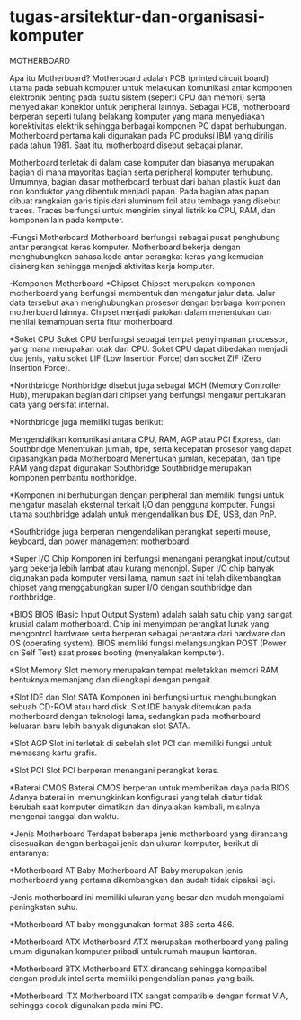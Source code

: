# tugas-arsitektur-dan-organisasi-komputer
MOTHERBOARD

Apa itu Motherboard?
Motherboard adalah PCB (printed circuit board) utama pada sebuah komputer untuk melakukan komunikasi antar komponen elektronik penting pada suatu sistem (seperti CPU dan memori) serta menyediakan konektor untuk peripheral lainnya.
Sebagai PCB, motherboard berperan seperti tulang belakang komputer yang mana menyediakan konektivitas elektrik sehingga berbagai komponen PC dapat berhubungan.
Motherboard pertama kali digunakan pada PC produksi IBM yang dirilis pada tahun 1981.
Saat itu, motherboard disebut sebagai planar.

Motherboard terletak di dalam case komputer dan biasanya merupakan bagian di mana mayoritas bagian serta peripheral komputer terhubung.
Umumnya, bagian dasar motherboard terbuat dari bahan plastik kuat dan non konduktor yang dibentuk menjadi papan.
Pada bagian atas papan dibuat rangkaian garis tipis dari aluminum foil atau tembaga yang disebut traces.
Traces berfungsi untuk mengirim sinyal listrik ke CPU, RAM, dan komponen lain pada komputer.

-Fungsi Motherboard
Motherboard berfungsi sebagai pusat penghubung antar perangkat keras komputer.
Motherboard bekerja dengan menghubungkan bahasa kode antar perangkat keras yang kemudian disinergikan sehingga menjadi aktivitas kerja komputer.

-Komponen Motherboard
*Chipset
Chipset merupakan komponen motherboard yang berfungsi membentuk dan mengatur jalur data.
Jalur data tersebut akan menghubungkan prosesor dengan berbagai komponen motherboard lainnya.
Chipset menjadi patokan dalam menentukan dan menilai kemampuan serta fitur motherboard.

*Soket CPU
Soket CPU berfungsi sebagai tempat penyimpanan processor, yang mana merupakan otak dari CPU.
Soket CPU dapat dibedakan menjadi dua jenis, yaitu soket LIF (Low Insertion Force) dan socket ZIF (Zero Insertion Force).

*Northbridge
Northbridge disebut juga sebagai MCH (Memory Controller Hub), merupakan bagian dari chipset yang berfungsi mengatur pertukaran data yang bersifat internal.

*Northbridge juga memiliki tugas berikut:

Mengendalikan komunikasi antara CPU, RAM, AGP atau PCI Express, dan Southbridge
Menentukan jumlah, tipe, serta kecepatan prosesor yang dapat dipasangkan pada Motherboard
Menentukan jumlah, kecepatan, dan tipe RAM yang dapat digunakan
Southbridge
Southbridge merupakan komponen pembantu northbridge.

*Komponen ini berhubungan dengan peripheral dan memiliki fungsi untuk mengatur masalah eksternal terkait I/O dan pengguna komputer.
Fungsi utama southbridge adalah untuk mengendalikan bus IDE, USB, dan PnP.

*Southbridge juga berperan mengendalikan perangkat seperti mouse, keyboard, dan power management motherboard.

*Super I/O Chip
Komponen ini berfungsi menangani perangkat input/output yang bekerja lebih lambat atau kurang menonjol.
Super I/O chip banyak digunakan pada komputer versi lama, namun saat ini telah dikembangkan chipset yang menggabungkan super I/O dengan southbridge dan northbridge.

*BIOS
BIOS (Basic Input Output System) adalah salah satu chip yang sangat krusial dalam motherboard.
Chip ini menyimpan perangkat lunak yang mengontrol hardware serta berperan sebagai perantara dari hardware dan OS (operating system).
BIOS memiliki fungsi melangsungkan POST (Power on Self Test) saat proses booting (menyalakan komputer).

*Slot Memory
Slot memory merupakan tempat meletakkan memori RAM, bentuknya memanjang dan dilengkapi dengan pengait.

*Slot IDE dan Slot SATA
Komponen ini berfungsi untuk menghubungkan sebuah CD-ROM atau hard disk.
Slot IDE banyak ditemukan pada motherboard dengan teknologi lama, sedangkan pada motherboard keluaran baru lebih banyak digunakan slot SATA.

*Slot AGP
Slot ini terletak di sebelah slot PCI dan memiliki fungsi untuk memasang kartu grafis.

*Slot PCI
Slot PCI berperan menangani perangkat keras.

*Baterai CMOS
Baterai CMOS berperan untuk memberikan daya pada BIOS.
Adanya baterai ini memungkinkan konfigurasi yang telah diatur tidak berubah saat komputer dimatikan dan dinyalakan kembali, misalnya mengenai tanggal dan waktu.

*Jenis Motherboard
Terdapat beberapa jenis motherboard yang dirancang disesuaikan dengan berbagai jenis dan ukuran komputer, berikut di antaranya:

*Motherboard AT Baby
Motherboard AT Baby merupakan jenis motherboard yang pertama dikembangkan dan sudah tidak dipakai lagi.

-Jenis motherboard ini memiliki ukuran yang besar dan mudah mengalami peningkatan suhu.

*Motherboard AT baby menggunakan format 386 serta 486.

*Motherboard ATX
Motherboard ATX merupakan motherboard yang paling umum digunakan komputer pribadi untuk rumah maupun kantoran.

*Motherboard BTX
Motherboard BTX dirancang sehingga kompatibel dengan produk intel serta memiliki pengendalian panas yang baik.

*Motherboard ITX
Motherboard ITX sangat compatible dengan format VIA, sehingga cocok digunakan pada mini PC.
